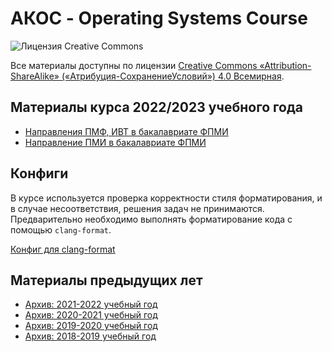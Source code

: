 # АКОС - Operating Systems Course

![Лицензия Creative Commons](https://i.creativecommons.org/l/by-sa/4.0/88x31.png)

Все материалы доступны по лицензии [Creative Commons «Attribution-ShareAlike» («Атрибуция-СохранениеУсловий») 4.0 Всемирная](http://creativecommons.org/licenses/by-sa/4.0/).



## Материалы курса 2022/2023 учебного года

* [Направления ПМФ, ИВТ в бакалавриате ФПМИ](2021-2022-half-year-course.md)
* [Направление ПМИ в бакалавриате ФПМИ](2022-2023-full-year-course.md)



## Конфиги

В курсе используется проверка корректности стиля форматирования, и в случае несоответствия, решения задач не принимаются. Предварительно необходимо выполнять форматирование кода с помощью `clang-format`.

[Конфиг для clang-format](practice/.clang-format)



## Материалы предыдущих лет

 * [Архив: 2021-2022 учебный год](2021-2022.md)
 * [Архив: 2020-2021 учебный год](2020-2021.md)
 * [Архив: 2019-2020 учебный год](2019-2020.md)
 * [Архив: 2018-2019 учебный год](2018-2019.md)
